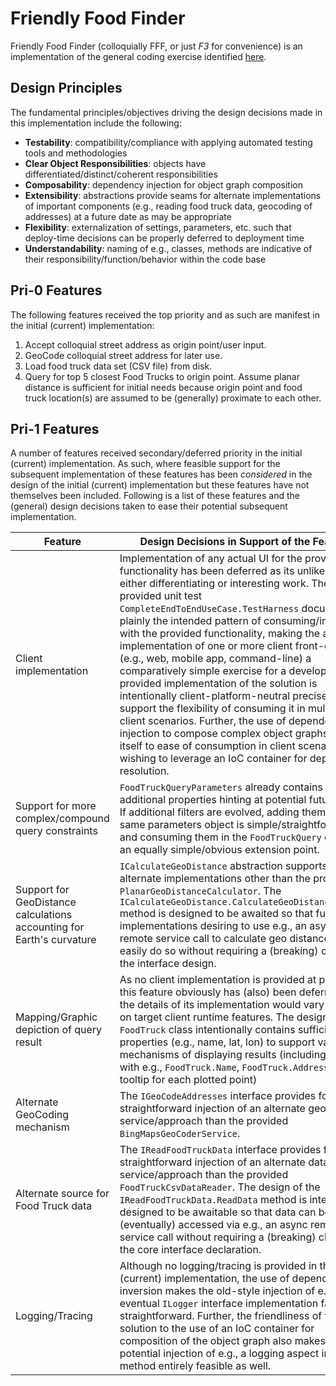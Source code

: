 # Friendly Food Finder #
Friendly Food Finder (colloquially FFF, or just _F3_ for convenience) is an implementation of the general coding exercise identified [here](https://github.com/timfpark/take-home-engineering-challenge).

## Design Principles ##
The fundamental principles/objectives driving the design decisions made in this implementation include the following:

* **Testability**: compatibility/compliance with applying automated testing tools and methodologies
* **Clear Object Responsibilities**: objects have differentiated/distinct/coherent responsibilities
* **Composability**: dependency injection for object graph composition
* **Extensibility**: abstractions provide seams for alternate implementations of important components (e.g., reading food truck data, geocoding of addresses) at a future date as may be appropriate
* **Flexibility**: externalization of settings, parameters, etc. such that deploy-time decisions can be properly deferred to deployment time
* **Understandability**: naming of e.g., classes, methods are indicative of their responsibility/function/behavior within the code base


## Pri-0 Features ##
The following features received the top priority and as such are manifest in the initial (current) implementation:

1. Accept colloquial street address as origin point/user input.
1. GeoCode colloquial street address for later use.
1. Load food truck data set (CSV file) from disk.
1. Query for top 5 closest Food Trucks to origin point.  Assume planar distance is sufficient for initial needs because origin point and food truck location(s) are assumed to be (generally) proximate to each other.

## Pri-1 Features ##
A number of features received secondary/deferred priority in the initial (current) implementation.  As such, where feasible support for the subsequent implementation of these features has been _considered_ in the design of the initial (current) implementation but these features have not themselves been included.  Following is a list of these features and the (general) design decisions taken to ease their potential subsequent implementation.

 | Feature | Design Decisions in Support of the Feature |
 | --- | --- |
 | Client implementation | Implementation of any actual UI for the provided functionality has been deferred as its unlikely to be either differentiating or interesting work.  The provided unit test `CompleteEndToEndUseCase.TestHarness` documents plainly the intended pattern of consuming/interacting with the provided functionality, making the actual implementation of one or more client front-ends (e.g., web, mobile app, command-line) a comparatively simple exercise for a developer.  The provided implementation of the solution is intentionally client-platform-neutral precisely to support the flexibility of consuming it in multiple client scenarios.  Further, the use of dependency injection to compose complex object graphs lends itself to ease of consumption in client scenarios wishing to leverage an IoC container for dependency resolution. |
 | Support for more complex/compound query constraints | `FoodTruckQueryParameters` already contains additional properties hinting at potential future filters.  If additional filters are evolved, adding them to the same parameters object is simple/straightforward and consuming them in the `FoodTruckQuery` class is an equally simple/obvious extension point.
 | Support for GeoDistance calculations accounting for Earth's curvature | `ICalculateGeoDistance` abstraction supports alternate implementations other than the provided `PlanarGeoDistanceCalculator`. The `ICalculateGeoDistance.CalculateGeoDistanceBetween` method is designed to be awaited so that future implementations desiring to use e.g., an async remote service call to calculate geo distance can easily do so without requiring a (breaking) change to the interface design.  | 
 | Mapping/Graphic depiction of query result | As no client implementation is provided at present, this feature obviously has (also) been deferred as the details of its implementation would vary based on target client runtime features.  The design of the `FoodTruck` class intentionally contains sufficient properties (e.g., name, lat, lon) to support variable mechanisms of displaying results (including mapping with e.g., `FoodTruck.Name`, `FoodTruck.Address` as tooltip for each plotted point)  |
 | Alternate GeoCoding mechanism | The `IGeoCodeAddresses` interface provides for a straightforward injection of an alternate geocoder service/approach than the provided `BingMapsGeoCoderService`. |
 | Alternate source for Food Truck data | The `IReadFoodTruckData` interface provides for a straightforward injection of an alternate data loading service/approach than the provided `FoodTruckCsvDataReader`.  The design of the `IReadFoodTruckData.ReadData` method is intentionally designed to be awaitable so that data can be (eventually) accessed via e.g., an async remote service call without requiring a (breaking) change to the core interface declaration. |
 | Logging/Tracing | Although no logging/tracing is provided in the initial (current) implementation, the use of dependency inversion makes the old-style injection of e.g., an eventual `ILogger` interface implementation fairly straightforward.  Further, the friendliness of the solution to the use of an IoC container for composition of the object graph also makes the potential injection of e.g., a logging aspect into each method entirely feasible as well. |